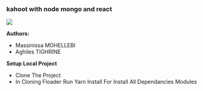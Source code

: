 ### kahoot with node mongo and react

[![](https://www.tetrapolis-academy.fr/wp-content/uploads/2016/12/KAHOOT.gif)](https://www.tetrapolis-academy.fr/wp-content/uploads/2016/12/KAHOOT.gif)

**Authors:**
- Massinissa MOHELLEBI
- Aghiles TIGHRINE

**Setup Local Project**
- Clone The Project
- In Cloning Floader Run Yarn Install For Install All Dependancies Modules